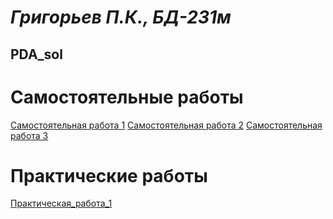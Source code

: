# _Григорьев П.К., БД-231м_
## PDA_sol

# Самостоятельные работы
[Самостоятельная работа 1](Самостоятельная_работа_1.ipynb)
[Самостоятельная работа 2](Самостоятельная_работа_2.ipynb)
[Самостоятельная работа 3](Самостоятельная_работа_3.ipynb)



# Практические работы
[Практическая_работа_1](Практическая_работа_1.ipynb)
